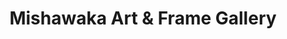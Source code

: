 ---
title: "Mishawaka Art & Frame Gallery"
url: /mishawaka/mishawaka-art-and-frame-gallery/
shop: frame
---